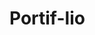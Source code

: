 # Portif-lio
<!DOCTYPE html>
<html lang = "pt">
  <head>
    <meta charset= "UTF-8">
    <meta name="viewport" 
<html></html>
